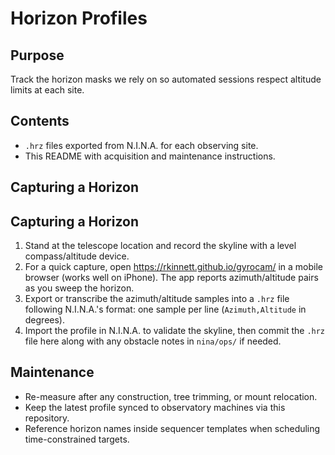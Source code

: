 # Horizon Profiles

## Purpose
Track the horizon masks we rely on so automated sessions respect altitude limits at each site.

## Contents
- `.hrz` files exported from N.I.N.A. for each observing site.
- This README with acquisition and maintenance instructions.

## Capturing a Horizon

## Capturing a Horizon
1. Stand at the telescope location and record the skyline with a level compass/altitude device.
2. For a quick capture, open <https://rkinnett.github.io/gyrocam/> in a mobile browser (works well on iPhone). The app reports azimuth/altitude pairs as you sweep the horizon.
3. Export or transcribe the azimuth/altitude samples into a `.hrz` file following N.I.N.A.'s format: one sample per line (`Azimuth,Altitude` in degrees).
4. Import the profile in N.I.N.A. to validate the skyline, then commit the `.hrz` file here along with any obstacle notes in `nina/ops/` if needed.

## Maintenance
- Re-measure after any construction, tree trimming, or mount relocation.
- Keep the latest profile synced to observatory machines via this repository.
- Reference horizon names inside sequencer templates when scheduling time-constrained targets.
